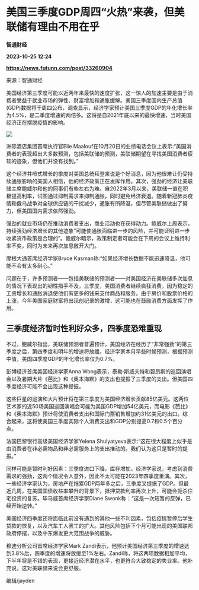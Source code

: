 # 美国三季度GDP周四“火热”来袭，但美联储有理由不用在乎
**智通财经**

**2023-10-25 12:24**

**https://news.futunn.com/post/33260904**

来源：智通财经

美国经济第三季度可能以近两年来最快的速度扩张，这一惊人的加速主要是由于消费者受益于就业市场的弹性、财富增加和通胀缓解。美国三季度国内生产总值(GDP)数据将于周四公布，调查显示，经济学家预计美国三季度GDP的年化增长率为4.5%，是二季度增速的两倍多。这将是自2021年底以来的最快增速，当时美国经济正在摆脱疫情的影响。

![](https://postimg.futunn.com/16982361146626028726130.jpeg)

洲际酒店集团首席执行官Elie Maalouf在10月20日的业绩电话会议上表示:“美国消费者的表现超出大多数预测，包括美联储的预测，美联储期望在寻找美国消费者疲软的迹象，但他们并没有找到。”

这个经济井喷式增长的季度对美国总统拜登来说是个好消息，因为他很难让仍受持续通胀影响的美国人相信，他的经济政策正在发挥作用。其次，强劲的经济让美联储主席鲍威尔和他的同事们有些左右为难。自2022年3月以来，美联储一直在积极提高利率，试图通过抑制需求来抑制通胀，同时避免经济衰退。随着新冠肺炎疫情和俄乌战争对全球供应链的干扰减少，通胀有所降温，但尽管美联储做出了努力，但美国国内需求依然强劲。

强劲的就业市场仍在推动消费者支出，商业活动也在获得动力。鲍威尔上周表示，持续强劲经济增长的其他迹象“可能使通胀面临进一步的风险，并可能证明进一步收紧货币政策是合理的”。鲍威尔暗示，政策制定者可能会在下周的会议上维持利率不变，同时为未来再次加息敞开大门。

摩根大通首席经济学家Bruce Kasman称:“如果经济增长数据不能迅速降温，他可能不会有太多耐心。”

问题在于，许多预测者——包括美联储的预测者——对美国经济在美联储多次加息的情况下表现出的韧性措手不及。三季度，美国消费者继续疯狂消费，因为稳定的工资增长和通胀消退使他们有更多的钱来支付商品和服务。由于房价和股票价格的上涨，今年美国家庭财富将出现创纪录的激增，这可能也在鼓励消费方面发挥了作用。

三季度经济暂时性利好众多，四季度恐难重现
--------------------

不过，鲍威尔指出，美联储预测者普遍预计，美国经济在经历了“非常强劲”的第三季度之后，第四季度和明年的增速将放缓。经济学家本月早些时候预测，根据预测中值，美国四季度GDP的年化增长率仅为0.7%。

彭博经济首席美国经济学家Anna Wong表示，泰勒·斯威夫特和碧昂斯的巡回演唱会以及暑期大片《芭比》和《奥本海默》的支出也提振了三季度的支出。但美国四季度经济可能不会出现这种提振。

这些巨星的巡演和大片预计将在第三季度为美国经济增长贡献85亿美元。这两位艺术家的近50场美国巡回演唱会可能为美国GDP增加54亿美元，而电影《芭比》和《奥本海默》预计将使消费者支出和国际门票销售增加约31亿美元的出口。综合起来，这将使美国三季度实际个人消费支出和GDP分别提高0.7和0.5个百分点。

法国巴黎银行高级美国经济学家Yelena Shulyatyeva表示:“这在很大程度上似乎是由消费者在非必需物品和非必需服务上的支出推动的。我们认为这只是暂时的提振。”

同样可能是暂时利好因素：三季度进口下降，库存增加。经济学家说，考虑到消费需求的强劲，这两个情况令人意外，因此不太可能在2023年四季度重演。其次，一些经济学家认为，房地产在拖累GDP两年多之后，三季度又提振了GDP。但最近几周，在美国国债收益率攀升的背景下，抵押贷款利率再次上升，可能会扼杀住宅投资的复苏。毕马威首席经济学家Diane Swonk称：“这是一次短暂的反弹，已经开始逆转。”

美国经济四季度还将面临此前没有遇到的其他一些不利因素，包括疫情暂停后学生贷款的恢复，以及汽车工人罢工的扩大。其他风险包括下个月可能出现的美国联邦政府停摆，以及中东爆发更大范围战争的威胁。

穆迪分析公司首席经济学家Mark Zandi表示，他预计美国经济第三季度的增速达到3.8%后，四季度的增速将放缓至1%左右。Zandi称，将这两项数据相加平均，下半年将是不错的表现，更接近经济潜在水平，也更符合大致稳定的失业率。他补充说，这对美联储来说会更舒服。

编辑/jayden